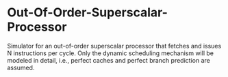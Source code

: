 # Out-Of-Order-Superscalar-Processor
Simulator for an out-of-order superscalar processor that fetches and issues N instructions per cycle. Only the dynamic scheduling mechanism will be modeled in detail, i.e., perfect caches and perfect branch prediction are assumed.
